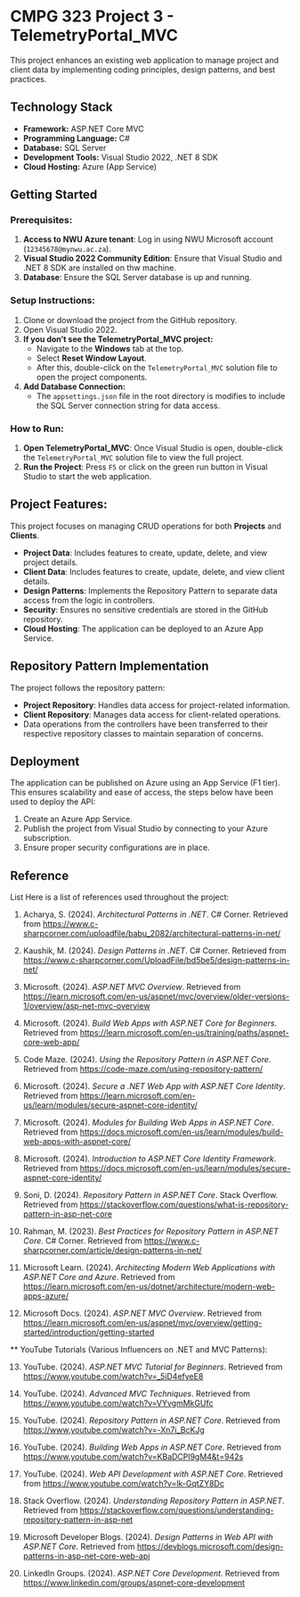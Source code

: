
# CMPG 323 Project 3 - TelemetryPortal_MVC
This project enhances an existing web application to manage project and client data by implementing coding principles, design patterns, and best practices.

## Technology Stack
- **Framework:** ASP.NET Core MVC
- **Programming Language:** C#
- **Database:** SQL Server
- **Development Tools:** Visual Studio 2022, .NET 8 SDK
- **Cloud Hosting:** Azure (App Service)

## Getting Started

### Prerequisites:
1. **Access to NWU Azure tenant**: Log in using NWU Microsoft account (`12345678@mynwu.ac.za`).
2. **Visual Studio 2022 Community Edition**: Ensure that Visual Studio and .NET 8 SDK are installed on thw machine.
3. **Database**: Ensure the SQL Server database is up and running.

### Setup Instructions:
1. Clone or download the project from the GitHub repository.
2. Open Visual Studio 2022.
3. **If you don’t see the TelemetryPortal_MVC project:**
   - Navigate to the **Windows** tab at the top.
   - Select **Reset Window Layout**.
   - After this, double-click on the `TelemetryPortal_MVC` solution file to open the project components.
4. **Add Database Connection:**
   - The `appsettings.json` file in the root directory is modifies to include the SQL Server connection string for data access.

### How to Run:
1. **Open TelemetryPortal_MVC**: Once Visual Studio is open, double-click the `TelemetryPortal_MVC` solution file to view the full project.
2. **Run the Project**: Press `F5` or click on the green run button in Visual Studio to start the web application.

## Project Features:
This project focuses on managing CRUD operations for both **Projects** and **Clients**.

- **Project Data**: Includes features to create, update, delete, and view project details.
- **Client Data**: Includes features to create, update, delete, and view client details.
- **Design Patterns**: Implements the Repository Pattern to separate data access from the logic in controllers.
- **Security**: Ensures no sensitive credentials are stored in the GitHub repository.
- **Cloud Hosting**: The application can be deployed to an Azure App Service.

## Repository Pattern Implementation
The project follows the repository pattern:
- **Project Repository**: Handles data access for project-related information.
- **Client Repository**: Manages data access for client-related operations.
- Data operations from the controllers have been transferred to their respective repository classes to maintain separation of concerns.

## Deployment
The application can be published on Azure using an App Service (F1 tier). This ensures scalability and ease of access, the steps below have been used to deploy the API:
1. Create an Azure App Service.
2. Publish the project from Visual Studio by connecting to your Azure subscription.
3. Ensure proper security configurations are in place.



## Reference 
List Here is a list of references used throughout the project:

1. Acharya, S. (2024). *Architectural Patterns in .NET*. C# Corner. Retrieved from https://www.c-sharpcorner.com/uploadfile/babu_2082/architectural-patterns-in-net/

2. Kaushik, M. (2024). *Design Patterns in .NET*. C# Corner. Retrieved from https://www.c-sharpcorner.com/UploadFile/bd5be5/design-patterns-in-net/

3. Microsoft. (2024). *ASP.NET MVC Overview*. Retrieved from https://learn.microsoft.com/en-us/aspnet/mvc/overview/older-versions-1/overview/asp-net-mvc-overview

4. Microsoft. (2024). *Build Web Apps with ASP.NET Core for Beginners*. Retrieved from https://learn.microsoft.com/en-us/training/paths/aspnet-core-web-app/

5. Code Maze. (2024). *Using the Repository Pattern in ASP.NET Core*. Retrieved from https://code-maze.com/using-repository-pattern/

6. Microsoft. (2024). *Secure a .NET Web App with ASP.NET Core Identity*. Retrieved from https://learn.microsoft.com/en-us/learn/modules/secure-aspnet-core-identity/

7. Microsoft. (2024). *Modules for Building Web Apps in ASP.NET Core*. Retrieved from https://docs.microsoft.com/en-us/learn/modules/build-web-apps-with-aspnet-core/

8. Microsoft. (2024). *Introduction to ASP.NET Core Identity Framework*. Retrieved from https://docs.microsoft.com/en-us/learn/modules/secure-aspnet-core-identity/

9. Soni, D. (2024). *Repository Pattern in ASP.NET Core*. Stack Overflow. Retrieved from https://stackoverflow.com/questions/what-is-repository-pattern-in-asp-net-core

10. Rahman, M. (2023). *Best Practices for Repository Pattern in ASP.NET Core*. C# Corner. Retrieved from https://www.c-sharpcorner.com/article/design-patterns-in-net/

11. Microsoft Learn. (2024). *Architecting Modern Web Applications with ASP.NET Core and Azure*. Retrieved from https://learn.microsoft.com/en-us/dotnet/architecture/modern-web-apps-azure/

12. Microsoft Docs. (2024). *ASP.NET MVC Overview*. Retrieved from https://learn.microsoft.com/en-us/aspnet/mvc/overview/getting-started/introduction/getting-started

** YouTube Tutorials (Various Influencers on .NET and MVC Patterns):

13. YouTube. (2024). *ASP.NET MVC Tutorial for Beginners*. Retrieved from https://www.youtube.com/watch?v=_5iD4efyeE8

14. YouTube. (2024). *Advanced MVC Techniques*. Retrieved from https://www.youtube.com/watch?v=VYvgmMkGUfc

15. YouTube. (2024). *Repository Pattern in ASP.NET Core*. Retrieved from https://www.youtube.com/watch?v=-Xn7i_BcKJg

16. YouTube. (2024). *Building Web Apps in ASP.NET Core*. Retrieved from https://www.youtube.com/watch?v=KBaDCPl9gM4&t=942s

17. YouTube. (2024). *Web API Development with ASP.NET Core*. Retrieved from https://www.youtube.com/watch?v=lk-GqtZY8Dc

18. Stack Overflow. (2024). *Understanding Repository Pattern in ASP.NET*. Retrieved from https://stackoverflow.com/questions/understanding-repository-pattern-in-asp-net

19. Microsoft Developer Blogs. (2024). *Design Patterns in Web API with ASP.NET Core*. Retrieved from https://devblogs.microsoft.com/design-patterns-in-asp-net-core-web-api

20. LinkedIn Groups. (2024). *ASP.NET Core Development*. Retrieved from https://www.linkedin.com/groups/aspnet-core-development


